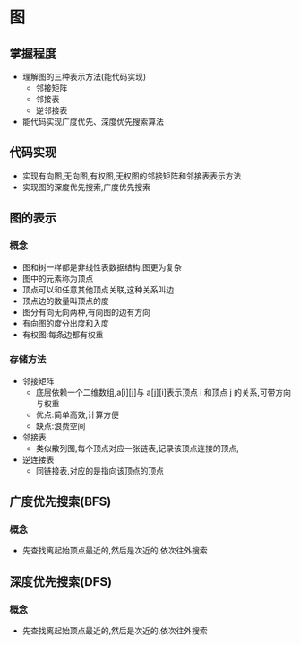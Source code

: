 # 图

## 掌握程度

-   理解图的三种表示方法(能代码实现)
    -   邻接矩阵
    -   邻接表
    -   逆邻接表
- 能代码实现广度优先、深度优先搜索算法
## 代码实现

-   实现有向图,无向图,有权图,无权图的邻接矩阵和邻接表表示方法
-   实现图的深度优先搜索,广度优先搜索

## 图的表示
### 概念
- 图和树一样都是非线性表数据结构,图更为复杂
- 图中的元素称为顶点
- 顶点可以和任意其他顶点关联,这种关系叫边
- 顶点边的数量叫顶点的度
- 图分有向无向两种,有向图的边有方向
- 有向图的度分出度和入度
- 有权图:每条边都有权重
### 存储方法
- 邻接矩阵
    - 底层依赖一个二维数组,a[i][j]与 a[j][i]表示顶点 i 和顶点 j 的关系,可带方向与权重
    - 优点:简单高效,计算方便
    - 缺点:浪费空间
- 邻接表
    - 类似散列图,每个顶点对应一张链表,记录该顶点连接的顶点,
- 逆连接表
    - 同链接表,对应的是指向该顶点的顶点

## 广度优先搜索(BFS)
### 概念
- 先查找离起始顶点最近的,然后是次近的,依次往外搜索
## 深度优先搜索(DFS)
### 概念
- 先查找离起始顶点最近的,然后是次近的,依次往外搜索